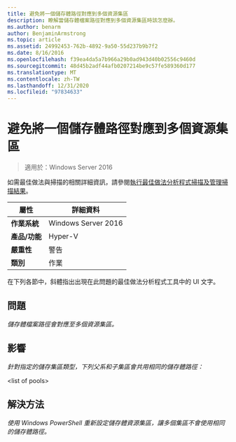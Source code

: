 ```yaml
---
title: 避免將一個儲存體路徑對應到多個資源集區
description: 瞭解當儲存體檔案路徑對應到多個資源集區時該怎麼辦。
ms.author: benarm
author: BenjaminArmstrong
ms.topic: article
ms.assetid: 24992453-762b-4892-9a50-55d237b9b7f2
ms.date: 8/16/2016
ms.openlocfilehash: f39ea4da5a7b966a29b0ad943d40b02556c9460d
ms.sourcegitcommit: 48d45b2adf44afb0207214be9c57fe589360d177
ms.translationtype: MT
ms.contentlocale: zh-TW
ms.lasthandoff: 12/31/2020
ms.locfileid: "97834633"
---
```

# <a name="avoid-mapping-one-storage-path-to-multiple-resource-pools"></a>避免將一個儲存體路徑對應到多個資源集區

>適用於：Windows Server 2016

如需最佳做法與掃描的相關詳細資訊，請參閱[執行最佳做法分析程式掃描及管理掃描結果](https://go.microsoft.com/fwlink/p/?LinkID=223177)。

|屬性|詳細資料|
|-|-|
|**作業系統**|Windows Server 2016|
|**產品/功能**|Hyper-V|
|**嚴重性**|警告|
|**類別**|作業|

在下列各節中，斜體指出出現在此問題的最佳做法分析程式工具中的 UI 文字。

## <a name="issue"></a>**問題**
*儲存體檔案路徑會對應至多個資源集區。*

## <a name="impact"></a>**影響**
*針對指定的儲存集區類型，下列父系和子集區會共用相同的儲存體路徑：*

\<list of pools>

## <a name="resolution"></a>**解決方法**
*使用 Windows PowerShell 重新設定儲存體資源集區，讓多個集區不會使用相同的儲存體路徑。*



